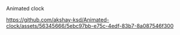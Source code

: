 Animated clock

https://github.com/akshay-ksd/Animated-clock/assets/56345666/5ebc97bb-e75c-4edf-83b7-8a087546f300


